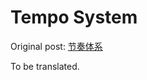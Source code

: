 # Tempo System

Original post: [节奏体系](https://wiki.pvz1.com/doku.php?id=%E6%8A%80%E6%9C%AF:%E8%8A%82%E5%A5%8F%E4%BD%93%E7%B3%BB)

To be translated.